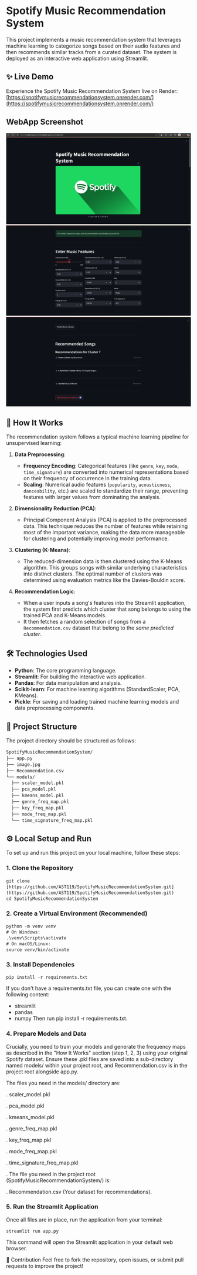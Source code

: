# Spotify Music Recommendation System

This project implements a music recommendation system that leverages machine learning to categorize songs based on their audio features and then recommends similar tracks from a curated dataset. The system is deployed as an interactive web application using Streamlit.

## ✨ Live Demo

Experience the Spotify Music Recommendation System live on Render:
[https://spotifymusicrecommendationsystem.onrender.com/](https://spotifymusicrecommendationsystem.onrender.com/)

## WebApp Screenshot
![Alt Text - WebAppScreenshot-1](Screenshots/Scr1.png)
![Alt Text - WebAppScreenshot-2](Screenshots/Scr2.png)
![Alt Text - WebAppScreenshot-3](Screenshots/Scr3.png)

## 🚀 How It Works

The recommendation system follows a typical machine learning pipeline for unsupervised learning:

1.  **Data Preprocessing**:
    * **Frequency Encoding**: Categorical features (like `genre`, `key`, `mode`, `time_signature`) are converted into numerical representations based on their frequency of occurrence in the training data.
    * **Scaling**: Numerical audio features (`popularity`, `acousticness`, `danceability`, etc.) are scaled to standardize their range, preventing features with larger values from dominating the analysis.

2.  **Dimensionality Reduction (PCA)**:
    * Principal Component Analysis (PCA) is applied to the preprocessed data. This technique reduces the number of features while retaining most of the important variance, making the data more manageable for clustering and potentially improving model performance.

3.  **Clustering (K-Means)**:
    * The reduced-dimension data is then clustered using the K-Means algorithm. This groups songs with similar underlying characteristics into distinct clusters. The optimal number of clusters was determined using evaluation metrics like the Davies-Bouldin score.

4.  **Recommendation Logic**:
    * When a user inputs a song's features into the Streamlit application, the system first predicts which cluster that song belongs to using the trained PCA and K-Means models.
    * It then fetches a random selection of songs from a `Recommendation.csv` dataset that belong to the *same predicted cluster*.

## 🛠️ Technologies Used

* **Python**: The core programming language.
* **Streamlit**: For building the interactive web application.
* **Pandas**: For data manipulation and analysis.
* **Scikit-learn**: For machine learning algorithms (StandardScaler, PCA, KMeans).
* **Pickle**: For saving and loading trained machine learning models and data preprocessing components.

## 📁 Project Structure

The project directory should be structured as follows:

```bash
SpotifyMusicRecommendationSystem/
├── app.py
├── image.jpg
├── Recommendation.csv
└── models/
  ├── scaler_model.pkl
  ├── pca_model.pkl
  ├── kmeans_model.pkl
  ├── genre_freq_map.pkl
  ├── key_freq_map.pkl
  ├── mode_freq_map.pkl
  └── time_signature_freq_map.pkl
```





## ⚙️ Local Setup and Run

To set up and run this project on your local machine, follow these steps:

### 1. Clone the Repository

```
git clone [https://github.com/AST119/SpotifyMusicRecommendationSystem.git](https://github.com/AST119/SpotifyMusicRecommendationSystem.git)
cd SpotifyMusicRecommendationSystem
```
### 2. Create a Virtual Environment (Recommended)
```
python -m venv venv
# On Windows:
.\venv\Scripts\activate
# On macOS/Linux:
source venv/bin/activate
```
### 3. Install Dependencies
```
pip install -r requirements.txt
```
If you don't have a requirements.txt file, you can create one with the following content:
- streamlit
- pandas
- numpy
Then run pip install -r requirements.txt.

### 4. Prepare Models and Data
Crucially, you need to train your models and generate the frequency maps as described in the "How It Works" section (step 1, 2, 3) using your original Spotify dataset. Ensure these .pkl files are saved into a sub-directory named models/ within your project root, and Recommendation.csv is in the project root alongside app.py.

The files you need in the models/ directory are:

. scaler_model.pkl

. pca_model.pkl

. kmeans_model.pkl

. genre_freq_map.pkl

. key_freq_map.pkl

. mode_freq_map.pkl

. time_signature_freq_map.pkl

. The file you need in the project root (SpotifyMusicRecommendationSystem/) is:

. Recommendation.csv (Your dataset for recommendations).

### 5. Run the Streamlit Application
Once all files are in place, run the application from your terminal:

```
streamlit run app.py
```
This command will open the Streamlit application in your default web browser.

🤝 Contribution
Feel free to fork the repository, open issues, or submit pull requests to improve the project!
